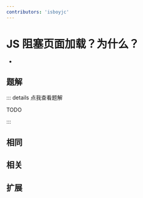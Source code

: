 ```yaml
---
contributors: 'isboyjc'
---
```


# JS 阻塞页面加载？为什么？

- 



## 题解

::: details 点我查看题解

  TODO

:::



## 相同


## 相关


## 扩展


